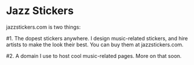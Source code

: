 # Jazz Stickers

jazzstickers.com is two things:

#1. The dopest stickers anywhere. I design music-related stickers, and hire artists to make the look their best. You can buy them at jazzstickers.com.

#2. A domain I use to host cool music-related pages. More on that soon.